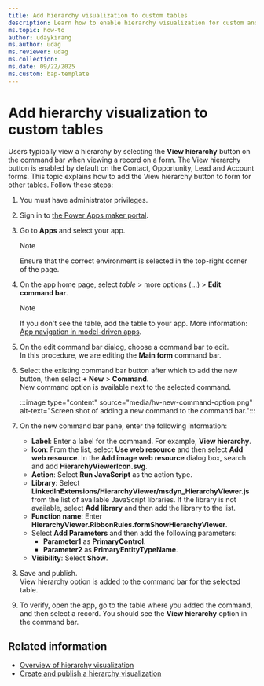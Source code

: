 ```yaml
---
title: Add hierarchy visualization to custom tables
description: Learn how to enable hierarchy visualization for custom and other tables in your organization.
ms.topic: how-to
author: udaykirang
ms.author: udag
ms.reviewer: udag
ms.collection: 
ms.date: 09/22/2025
ms.custom: bap-template 
---
```


# Add hierarchy visualization to custom tables

Users typically view a hierarchy by selecting the **View hierarchy** button on the command bar when viewing a record on a form. The View hierarchy button is enabled by default on the Contact, Opportunity, Lead and Account forms. This topic explains how to add the View hierarchy button to form for other tables. Follow these steps:  

1. You must have administrator privileges.  
1. Sign in to [the Power Apps maker portal](https://make.powerapps.com/).  
1. Go to **Apps** and select your app.  
    > [!NOTE]
    > Ensure that the correct environment is selected in the top-right corner of the page.  
1. On the app home page, select *table* > more options (...) > **Edit command bar**.
    > [!NOTE]
    > If you don't see the table, add the table to your app. More information: [App navigation in model-driven apps](/power-apps/maker/model-driven-apps/app-navigation).  
1. On the edit command bar dialog, choose a command bar to edit.  
    In this procedure, we are editing the **Main form** command bar.  
1. Select the existing command bar button after which to add the new button, then select **+ New** > **Command**.  
    New command option is available next to the selected command.  

    :::image type="content" source="media/hv-new-command-option.png" alt-text="Screen shot of adding a new command to the command bar.":::

1. On the new command bar pane, enter the following information:  

    - **Label**: Enter a label for the command. For example, **View hierarchy**.  
    - **Icon**: From the list, select **Use web resource** and then select **Add web resource**. In the **Add image web resource** dialog box, search and add **HierarchyViewerIcon.svg**.
    - **Action**: Select **Run JavaScript** as the action type.  
    - **Library**: Select **LinkedInExtensions/HierarchyViewer/msdyn_HierarchyViewer.js** from the list of available JavaScript libraries. If the library is not available, select **Add library** and then add the library to the list.
    - **Function name**: Enter **HierarchyViewer.RibbonRules.formShowHierarchyViewer**.  
    - Select **Add Parameters** and then add the following parameters:  
        - **Parameter1** as **PrimaryControl**.  
        - **Parameter2** as **PrimaryEntityTypeName**.  
    - **Visibility**: Select **Show**.
1. Save and publish.  
    View hierarchy option is added to the command bar for the selected table.  
1. To verify, open the app, go to the table where you added the command, and then select a record. You should see the **View hierarchy** option in the command bar.  

## Related information

- [Overview of hierarchy visualization](hierarchy-visualization.md)  
- [Create and publish a hierarchy visualization](create-activate-hierarchy-visualizations.md)